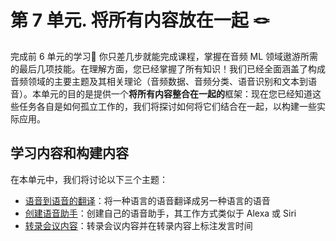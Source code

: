 # **第 7 单元.** **将所有内容放在一起 🪢** 

完成前 6 单元的学习🥳 你只差几步就能完成课程，掌握在音频 ML 领域遨游所需的最后几项技能。在理解方面，您已经掌握了所有知识！我们已经全面涵盖了构成音频领域的主要主题及其相关理论（音频数据、音频分类、语音识别和文本到语音）。本单元的目的是提供一个**将所有内容整合在一起的**框架：现在您已经知道这些任务各自是如何孤立工作的，我们将探讨如何将它们结合在一起，以构建一些实际应用。

## **学习内容和构建内容** 

在本单元中，我们将讨论以下三个主题：

- [语音到语音的翻译](https://huggingface.co/learn/audio-course/chapter7/speech-to-speech)：将一种语言的语音翻译成另一种语言的语音
- [创建语音助手](https://huggingface.co/learn/audio-course/chapter7/voice-assistant)：创建自己的语音助手，其工作方式类似于 Alexa 或 Siri
- [转录会议内容](https://huggingface.co/learn/audio-course/chapter7/transcribe-meeting)：转录会议内容并在转录内容上标注发言时间